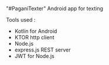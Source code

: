 "#PaganiTexter" 
Android app for texting

Tools used :
- Kotlin for Android
- KTOR http client
- Node.js
- express.js REST server
- JWT for Node.js
